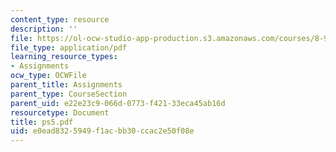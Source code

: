 ```yaml
---
content_type: resource
description: ''
file: https://ol-ocw-studio-app-production.s3.amazonaws.com/courses/8-942-cosmology-fall-2001/e0ead8325949f1acbb30ccac2e50f08e_ps5.pdf
file_type: application/pdf
learning_resource_types:
- Assignments
ocw_type: OCWFile
parent_title: Assignments
parent_type: CourseSection
parent_uid: e22e23c9-066d-0773-f421-33eca45ab16d
resourcetype: Document
title: ps5.pdf
uid: e0ead832-5949-f1ac-bb30-ccac2e50f08e
---
```

